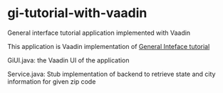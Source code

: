 gi-tutorial-with-vaadin
=======================

General interface tutorial application implemented with Vaadin

This application is Vaadin implementation of [General Inteface tutorial](http://www.generalinterface.org/docs/display/GIDOCS/Introduction+to+Creating+an+Application)


GiUI.java: the Vaadin UI of the application

Service.java: Stub implementation of backend to retrieve state and city information for given zip code
